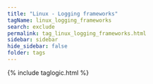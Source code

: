 ```yaml
---
title: "Linux - Logging frameworks"
tagName: linux_logging_frameworks
search: exclude
permalink: tag_linux_logging_frameworks.html
sidebar: sidebar
hide_sidebar: false
folder: tags
---
```


{% include taglogic.html %}
